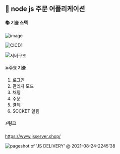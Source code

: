 ## :jack_o_lantern: node js 주문 어플리케이션


#### :books: 기술 스택

![image](https://user-images.githubusercontent.com/57996036/132342004-551645d2-0574-4ead-a3f7-c88d0663b591.png)

![CICD1](https://user-images.githubusercontent.com/57996036/132429389-655c31d2-f336-4f57-be8f-1500d3f5b863.PNG)

![서버구조](https://user-images.githubusercontent.com/57996036/132429479-de8bbfa4-e022-48db-b2f7-b57a01728cf6.PNG)

#### :boom:주요 기술
1. 로그인 
2. 관리자 모드
3. 채팅
4. 주문
5. 결제
6. SOCKET 알림

#### ⚡링크
https://www.jsserver.shop/

![pageshot of 'JS DELIVERY' @ 2021-08-24-2245'38](https://user-images.githubusercontent.com/57996036/130628007-92859bc3-1b0d-4130-a854-2f25f8528c2b.png)

